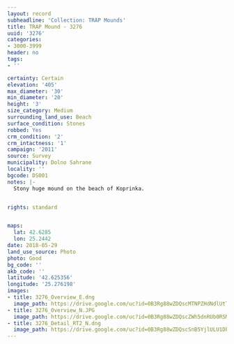 ```yaml
---
layout: record
subheadline: 'Collection: TRAP Mounds'
title: TRAP Mound - 3276
uuid: '3276'
categories:
- 3000-3999
header: no
tags:
- ''

certainty: Certain
elevation: '405'
max_diameter: '30'
min_diameter: '20'
height: '3'
size_category: Medium
surrounding_land_use: Beach
surface_condition: Stones
robbed: Yes
crm_condition: '2'
crm_intactness: '1'
campaign: '2011'
source: Survey
municipality: Dolno Sahrane
locality: ''
bgcode: DS001
notes: |-
  Stony huge mound on the beach of Koprinka.


rights: standard


maps:
  lat: 42.6285
  lon: 25.2442
date: 2018-05-29
land_use_source: Photo
photo: Good
bg_code: ''
akb_code: ''
latitude: '42.625356'
longitude: '25.276198'
images:
- title: 3276_Overview_E.dng
  image_path: https://drive.google.com/uc?id=0B3Rg88wZDQscMTNPZHdNdlUtTm8
- title: 3276_Overview_N.JPG
  image_path: https://drive.google.com/uc?id=0B3Rg88wZDQscZWh5dnRUb0RSM1E
- title: 3276_Detail_RT2_N.dng
  image_path: https://drive.google.com/uc?id=0B3Rg88wZDQscSnB5YjlULU1DbDg
---
```

